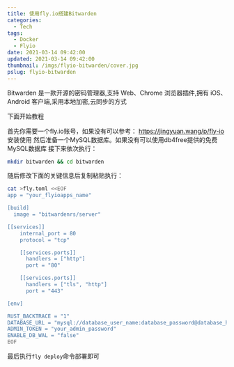 ```yaml
---
title: 使用fly.io搭建Bitwarden
categories: 
  - Tech
tags:
  - Docker
  - Flyio
date: 2021-03-14 09:42:00
updated: 2021-03-14 09:42:00
thumbnail: /imgs/flyio-bitwarden/cover.jpg
pslug: flyio-bitwarden
---
```

Bitwarden 是一款开源的密码管理器,支持 Web、Chrome 浏览器插件,拥有 iOS、Android 客户端,采用本地加密,云同步的方式

<!--more-->

下面开始教程

首先你需要一个fly.io账号，如果没有可以参考： https://jingyuan.wang/p/fly-io 安装使用
然后准备一个MySQL数据库。如果没有可以使用db4free提供的免费MySQL数据库
接下来依次执行：
```bash
mkdir bitwarden && cd bitwarden
```
随后修改下面的关键信息后复制粘贴执行：
```bash
cat >fly.toml <<EOF
app = "your_flyioapps_name"

[build]
  image = "bitwardenrs/server"

[[services]]
    internal_port = 80
    protocol = "tcp"

    [[services.ports]]
      handlers = ["http"]
      port = "80"

    [[services.ports]]
      handlers = ["tls", "http"]
      port = "443"

[env]

RUST_BACKTRACE = "1"
DATABASE_URL = "mysql://database_user_name:database_password@database_host/database_name"
ADMIN_TOKEN = "your_admin_password"
ENABLE_DB_WAL = "false"
EOF
```

最后执行`fly deploy`命令部署即可
